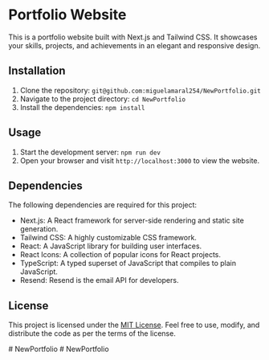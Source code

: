 # Portfolio Website

This is a portfolio website built with Next.js and Tailwind CSS. It showcases your skills, projects, and achievements in an elegant and responsive design.

## Installation

1. Clone the repository: `git@github.com:miguelamaral254/NewPortfolio.git`
2. Navigate to the project directory: `cd NewPortfolio`
3. Install the dependencies: `npm install`

## Usage

1. Start the development server: `npm run dev`
2. Open your browser and visit `http://localhost:3000` to view the website.

## Dependencies

The following dependencies are required for this project:

- Next.js: A React framework for server-side rendering and static site generation.
- Tailwind CSS: A highly customizable CSS framework.
- React: A JavaScript library for building user interfaces.
- React Icons: A collection of popular icons for React projects.
- TypeScript: A typed superset of JavaScript that compiles to plain JavaScript.
- Resend: Resend is the email API for developers.

## License

This project is licensed under the [MIT License](https://opensource.org/licenses/MIT). Feel free to use, modify, and distribute the code as per the terms of the license.

#   N e w P o r t f o l i o 
 
 # NewPortfolio
